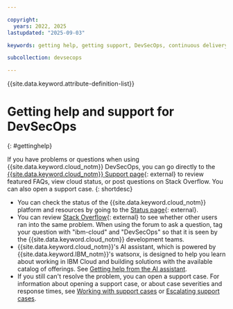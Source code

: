 ```yaml
---

copyright:
  years: 2022, 2025
lastupdated: "2025-09-03"

keywords: getting help, getting support, DevSecOps, continuous delivery, devops

subcollection: devsecops

---
```


{{site.data.keyword.attribute-definition-list}}

# Getting help and support for DevSecOps
{: #gettinghelp}

If you have problems or questions when using {{site.data.keyword.cloud_notm}} DevSecOps, you can go directly to the [{{site.data.keyword.cloud_notm}} Support page](/unifiedsupport/supportcenter){: external} to review featured FAQs, view cloud status, or post questions on Stack Overflow. You can also open a support case.
{: shortdesc}

* You can check the status of the {{site.data.keyword.cloud_notm}} platform and resources by going to the [Status page](https://cloud.ibm.com/status){: external}.
* You can review [Stack Overflow](https://stackoverflow.com/search?q=ibm-cloud&s=adfad059-d873-4c94-a856-227b9c59212e){: external} to see whether other users ran into the same problem. When using the forum to ask a question, tag your question with "ibm-cloud" and "DevSecOps" so that it is seen by the {{site.data.keyword.cloud_notm}} development teams.
* {{site.data.keyword.cloud_notm}}'s AI assistant, which is powered by {{site.data.keyword.IBM_notm}}'s watsonx, is designed to help you learn about working in IBM Cloud and building solutions with the available catalog of offerings. See [Getting help from the AI assistant](/docs/overview?topic=overview-ask-ai-assistant).
* If you still can't resolve the problem, you can open a support case. For information about opening a support case, or about case severities and response times, see [Working with support cases](/docs/account?group=working-with-support-cases) or [Escalating support cases](/docs/account?topic=account-managing-support-cases&interface=ui#escalation).
